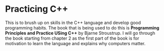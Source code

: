 # Practicing C++
This is to brush up on skills in the C++ language and develop good programming habits. The book that is being used to do this is **Programming Principles and Practice USing C++** by Bjarne Stroustrup. I will go through the book starting from chapter 2 as the first part of the book is for motivation to learn the language and explains why computers matter.
